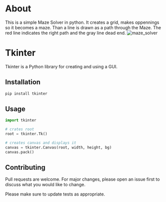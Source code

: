 # About

This is a simple Maze Solver in python. It creates a grid, makes oppennings so it becomes a maze. Than a line is drawn as a path through the Maze. The red line indicates the right path and the gray line dead end.
![maze_solver](https://github.com/marinpesa15/Maze-Solver/assets/61017410/ffa2be8c-1fba-4958-80fd-4c2b12d2cf20)

# Tkinter

Tkinter is a Python library for creating and using a GUI.

## Installation

```bash
pip install tkinter
```

## Usage

```python
import tkinter

# crates root
root = tkinter.Tk()

# creates canvas and displays it
canvas = tkinter.Canvas(root, width, height, bg)
canvas.pack()
```

## Contributing

Pull requests are welcome. For major changes, please open an issue first
to discuss what you would like to change.

Please make sure to update tests as appropriate.
